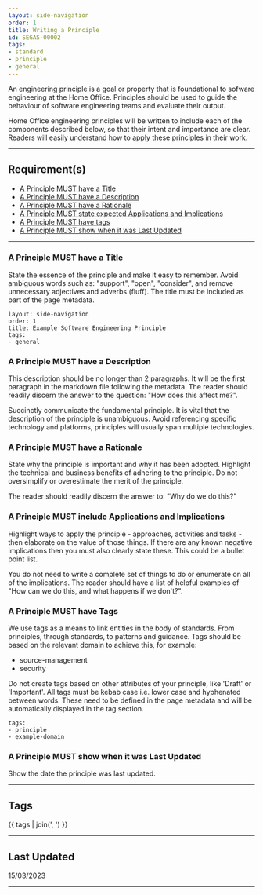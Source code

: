 ```yaml
---
layout: side-navigation
order: 1
title: Writing a Principle
id: SEGAS-00002
tags:
- standard
- principle
- general
---
```


An engineering principle is a goal or property that is foundational to 
sofware engineering at the Home Office. Principles should be used to guide 
the behaviour of software engineering teams and evaluate their output.

Home Office engineering principles will be written to include each of the 
components described below, so that their intent and importance are clear.
Readers will easily understand how to apply these principles in their work.

---

## Requirement(s)

- [A Principle MUST have a Title](#a-principle-must-have-a-title)
- [A Principle MUST have a Description](#a-principle-must-have-a-description)
- [A Principle MUST have a Rationale](#a-principle-must-have-a-rationale)
- [A Principle MUST state expected Applications and Implications](#a-principle-must-include-applications-and-implications)
- [A Principle MUST have tags](#a-principle-must-have-tags)
- [A Principle MUST show when it was Last Updated](#a-principle-must-show-when-it-was-last-updated)

---

### A Principle MUST have a Title

State the essence of the principle and make it easy to remember. Avoid ambiguous 
words such as: "support", "open", "consider", and remove unnecessary adjectives 
and adverbs (fluff). The title must be included as part of the page metadata.

```
layout: side-navigation
order: 1
title: Example Software Engineering Principle
tags:
- general
```

### A Principle MUST have a Description

This description should be no longer than 2 paragraphs. It will be the first
paragraph in the markdown file following the metadata. The reader should 
readily discern the answer to the question: "How does this affect me?".

Succinctly communicate the fundamental principle. It is vital that the 
description of the principle is unambiguous. Avoid referencing specific 
technology and platforms, principles will usually span multiple technologies.

### A Principle MUST have a Rationale

State why the principle is important and why it has been adopted. Highlight the
technical and business benefits of adhering to the principle. Do not 
oversimplify or overestimate the merit of the principle.

The reader should readily discern the answer to: "Why do we do this?"

### A Principle MUST include Applications and Implications

Highlight ways to apply the principle - approaches, activities and tasks - 
then elaborate on the value of those things. If there are any known negative 
implications then you must also clearly state these. This could be a bullet 
point list.

You do not need to write a complete set of things to do or enumerate on all of 
the implications. The reader should have a list of helpful examples of "How 
can we do this, and what happens if we don't?".

### A Principle MUST have Tags

We use tags as a means to link entities in the body of standards. From
principles, through standards, to patterns and guidance. Tags should be based
on the relevant domain to achieve this, for example:

- source-management
- security

Do not create tags based on other attributes of your principle, like 'Draft' or
'Important'.  All tags must be kebab case i.e. lower case and hyphenated
between words. These need to be defined in the page metadata and will be
automatically displayed in the tag section.

```
tags:
- principle
- example-domain
```

### A Principle MUST show when it was Last Updated

Show the date the principle was last updated.

---

## Tags

{{ tags | join(', ') }}

---

## Last Updated

15/03/2023

---
